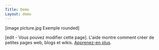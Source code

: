 ```yaml
---
Title: Demo
Layout: demo
---
```

[image picture.jpg Exemple rounded]

[edit - Vous pouvez modifier cette page]. L'aide montre comment créer de petites pages web, blogs et wikis. 
[Apprenez-en plus](/fr/help/).
